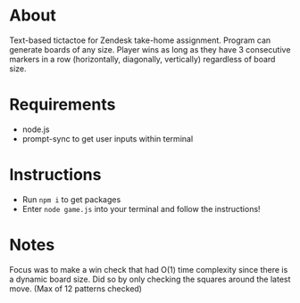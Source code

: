 # About
Text-based tictactoe for Zendesk take-home assignment. Program can generate boards of any size. Player wins as long as they have 3 consecutive markers in a row (horizontally, diagonally, vertically) regardless of board size. 


# Requirements
- node.js
- prompt-sync to get user inputs within terminal

# Instructions
- Run `npm i` to get packages
- Enter `node game.js` into your terminal and follow the instructions!

# Notes
Focus was to make a win check that had O(1) time complexity since there is a dynamic board size. Did so by only checking the squares around the latest move. (Max of 12 patterns checked) 
